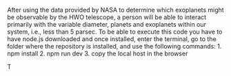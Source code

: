 After using the data provided by NASA to determine which exoplanets might be observable by the HWO telescope, a person will be able to interact primarily with the variable diameter, planets and exoplanets within our system, i.e., less than 5 parsec. To be able to execute this code you have to have node.js downloaded and once installed, enter the terminal, go to the folder where the repository is installed, and use the following commands: 1. npm install 2. npm run dev 3. copy the local host in the browser

T
